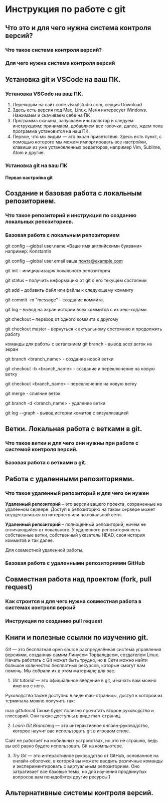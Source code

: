 # Инструкция по работе с git

## Что это и для чего нужна система контроля версий?

### Что такое система контроля версий?

### Для чего нужна система контроля версий

## Установка git и VSCode на ваш ПК.

### Установка VSCode на ваш ПК.

1. Переходим на сайт code.visualstudio.com, секция Download
2. Здесь есть версия под Mac, Linux. Меня интересует Windows. Нажимаем и скачиваем себе на ПК
3. Программа скачана, запускаем инсталлятор и следуем инструкциям: принимаем, добавляем все галочки, далее, ждем пока программа установится на наш ПК.
4. Первое, что мы видим — это экран приветствия. Здесь есть пункт, с помощью которого мы можем импортировать все настройки, клавиши из уже установленных редакторов, например Vim, Sublime, Atom и другие.


### Установка git на ваш ПК

#### Первая настройка git

## Создание и базовая работа с локальным репозиторием.

### Что такое репозиторий и инструкция по созданию локальных репозиториев.

### Базовая работа с локальным репозиторием
git config --global user.name «Ваше имя английскими буквами» например: Konstantin

git config --global user.email ваша почта@example.com

git init – инициализация локального репозитория

git status – получить информацию от git о его текущем состоянии

git add – добавить файл или файлы к следующему коммиту

git commit -m “message” – создание коммита.

git log – вывод на экран истории всех коммитов с их хеш-кодами

git checkout – переход от одного коммита к другому

git checkout master – вернуться к актуальному состоянию и продолжить работу

команды для работы с ветвлением
git branch - вывод всех веток на экран

git branch <branch_name> - создание новой ветки

git checkout -b <branch_name> - создание и переключение на новую ветку

git checkout <branch_name> - переключение на новую ветку

git merge - слияние веток

git branch -d <branch_name> - удаление ветки

git log --graph - вывод истории комитов с визуализацией
## Ветки. Локальная работа с ветками в git.

### Что такое ветки и для чего они нужны при работе с системой контроля версий.

### Базовая работа с ветками в git.

## Работа с удаленными репозиториями.

### Что такое удаленный репозиторий и для чего он нужен


**Удаленный репозиторий** – это версии вашего проекта, сохраненные на удаленном сервере. Доступ к репозиторию на таком сервере может осуществляться по интернету или по локальной сети.

**Удаленный репозиторий** – полноценный репозиторий, ничем не отличающийся от локального. У удаленного репозитория есть собственные ветки, собственный указатель HEAD, своя история коммитов и так далее.

Для совместной удаленной работы.




### Базовая работа с удаленными репозиториями GitHub

## Совместная работа над проектом (fork, pull request)

### Как строится и для чего нужна совместная работа в системах контроля версий

### Инструкция по созданию pull request

## Книги и полезные ссылки по изучению git.

 *Git* — это бесплатная open source распределённая система управления версиями, созданная самим Линусом Торвальдсом, создателем Linux. Начать работать с Git может быть трудно, но в Сети можно найти большое количество бесплатных ресурсов, которые смогут вам помочь. Мы собрали их в этом материале для вас.

1. *Git tutorial* — это официальное введение в git, и начать вам можно именно с него.

Руководство также доступно в виде man-страницы, доступ к которой из терминала можно получить так:

man gittutorial
Также будет полезно прочитать второе руководство и глоссарий. Они также доступны в виде man-страниц.

2. *Learn Git Branching* — это интерактивное онлайн-руководство, которое научит вас использовать git в игровом стиле.

Сайт не работает на мобильных устройствах, но это не страшно, ведь вы всё равно будете использовать Git на компьютере.

3. *Try Git* — это интерактивное руководство от GitHub, основанное на онлайн-оболочке, в которой вы можете вводить различные команды и экспериментировать с виртуальным репозиторием. Оно затрагивает все базовые темы, но для изучения продвинутых вопросов вам понадобятся другие ресурсы.1

## Альтернативные системы контроля версий.
